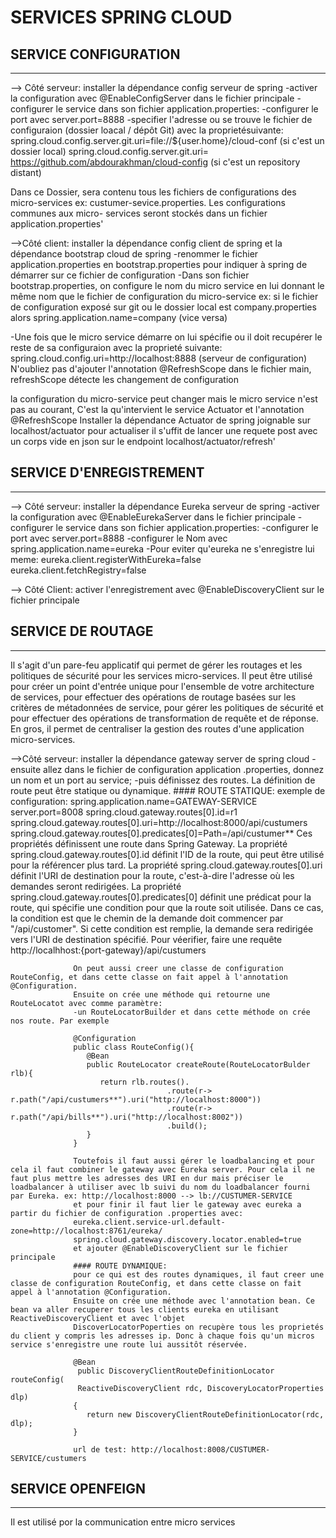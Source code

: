 # SERVICES SPRING CLOUD

## SERVICE CONFIGURATION
---------------------

--> Côté serveur: 
installer la dépendance config serveur de spring
-activer  la configuration avec @EnableConfigServer dans le fichier principale
-configurer le service dans son fichier application.properties:
-configurer le port avec server.port=8888
-specifier  l'adresse ou se trouve le fichier de configuraion (dossier loacal / dépôt Git) avec la proprietésuivante:
spring.cloud.config.server.git.uri=file://${user.home}/cloud-conf  (si c'est un dossier local)
spring.cloud.config.server.git.uri= https://github.com/abdourakhman/cloud-config (si c'est un repository distant)
                                                            
Dans ce Dossier, sera contenu tous les fichiers de configurations  des micro-services ex: custumer-sevice.properties. Les configurations communes aux micro- services seront stockés dans un fichier application.properties' 
                

-->Côté client: installer la dépendance config client de spring et la dépendance bootstrap cloud de spring
-renommer le fichier application.properties en bootstrap.properties pour indiquer à spring de démarrer sur ce fichier de configuration
-Dans son fichier bootstrap.properties, on configure le nom du micro service en lui donnant le même nom que le fichier de configuration du micro-service
 ex: si le fichier de configuration exposé sur git ou le dossier local est company.properties alors spring.application.name=company (vice versa)

-Une fois que le micro service démarre on lui spécifie ou il doit recupérer le reste de  sa configuraion avec la proprieté suivante:
spring.cloud.config.uri=http://localhost:8888  (serveur de configuration)
N'oubliez pas d'ajouter l'annotation @RefreshScope dans le fichier main, refreshScope détecte les changement de configuration

la configuration du micro-service peut changer mais le micro service n'est pas au courant, C'est la qu'intervient le service Actuator et l'annotation
@RefreshScope
Installer la dépendance Actuator de spring joignable sur localhost/actuator pour actualiser il s'uffit de lancer une requete post avec un 
corps vide en json sur le endpoint localhost/actuator/refresh'


## SERVICE D'ENREGISTREMENT
---------------------------
--> Côté serveur: installer la dépendance Eureka serveur de spring
                -activer  la configuration avec @EnableEurekaServer dans le fichier principale
                -configurer le service dans son fichier application.properties:
                -configurer le port avec server.port=8888
                -configurer le Nom avec spring.application.name=eureka
                -Pour eviter qu'eureka ne s'enregistre lui meme: 
                eureka.client.registerWithEureka=false
                eureka.client.fetchRegistry=false

--> Côté Client: activer l'enregistrement avec @EnableDiscoveryClient sur le fichier principale               


## SERVICE DE ROUTAGE
---------------------
Il s'agit d'un pare-feu applicatif qui permet de gérer les routages et les politiques de sécurité pour les services micro-services. Il peut être utilisé pour créer un point d'entrée unique pour l'ensemble de votre architecture de services, pour effectuer des opérations de routage basées sur les critères de métadonnées de service, pour gérer les politiques de sécurité et pour effectuer des opérations de transformation de requête et de réponse. En gros, il permet de centraliser la gestion des routes d'une application micro-services.

-->Côté serveur: installer la dépendance gateway server de spring cloud 
                 -ensuite allez dans le fichier de  configuration application .properties, donnez un nom et un port au service;
                 -puis définissez des routes. La définition de route peut être statique ou dynamique.
                 #### ROUTE STATIQUE:
                 exemple de configuration:
                  spring.application.name=GATEWAY-SERVICE
                  server.port=8008
                  spring.cloud.gateway.routes[0].id=r1
                  spring.cloud.gateway.routes[0].uri=http://localhost:8000/api/custumers
                  spring.cloud.gateway.routes[0].predicates[0]=Path=/api/custumer**
                  Ces propriétés définissent une route dans Spring Gateway. La propriété spring.cloud.gateway.routes[0].id définit l'ID de la route, qui peut être utilisé pour la référencer plus tard. La propriété spring.cloud.gateway.routes[0].uri définit l'URI de destination pour la route, c'est-à-dire l'adresse où les demandes seront redirigées. La propriété spring.cloud.gateway.routes[0].predicates[0] définit une prédicat pour la route, qui spécifie une condition pour que la route soit utilisée. Dans ce cas, la condition est que le chemin de la demande doit commencer par "/api/customer". Si cette condition est remplie, la demande sera redirigée vers l'URI de destination spécifié.
                  Pour véerifier, faire une requête http://localhhost:{port-gateway}/api/custumers

                  On peut aussi creer une classe de configuration RouteConfig, et dans cette classe on fait appel à l'annotation @Configuration.
                  Ensuite on crée une méthode qui retourne une RouteLocatot avec comme paramètre:
                  -un RouteLocatorBuilder et dans cette méthode on crée nos route. Par exemple
                  
                  @Configuration
                  public class RouteConfig(){
                     @Bean
                     public RouteLocator createRoute(RouteLocatorBulder rlb){
                        return rlb.routes().
                                       .route(r-> r.path("/api/custumers**").uri("http://localhost:8000"))
                                       .route(r-> r.path("/api/bills**").uri("http://localhost:8002"))
                                       .build(); 
                     }
                  }

                  Toutefois il faut aussi gérer le loadbalancing et pour cela il faut combiner le gateway avec Eureka server. Pour cela il ne faut plus mettre les adresses des URI en dur mais préciser le loadbalancer à utiliser avec lb suivi du nom du loadbalancer fourni par Eureka. ex: http://localhost:8000 --> lb://CUSTUMER-SERVICE
                  et pour finir il faut lier le gateway avec eureka a partir du fichier de configuration .properties avec:
                  eureka.client.service-url.default-zone=http://localhost:8761/eureka/
                  spring.cloud.gateway.discovery.locator.enabled=true
                  et ajouter @EnableDiscoveryClient sur le fichier principale
                  #### ROUTE DYNAMIQUE:
                  pour ce qui est des routes dynamiques, il faut creer une classe de configuration RouteConfig, et dans cette classe on fait appel à l'annotation @Configuration.
                  Ensuite on crée une méthode avec l'annotation bean. Ce bean va aller recuperer tous les clients eureka en utilisant ReactiveDiscoveryClient et avec l'objet
                  DiscoverLocatorPoperties on recupère tous les proprietés du client y compris les adresses ip. Donc à chaque fois qu'un micros service s'enregistre une route lui aussitôt réservée.  

                  @Bean
                   public DiscoveryClientRouteDefinitionLocator routeConfig(
                   ReactiveDiscoveryClient rdc, DiscoveryLocatorProperties dlp)
                  {
                     return new DiscoveryClientRouteDefinitionLocator(rdc, dlp);
                  }

                  url de test: http://localhost:8008/CUSTUMER-SERVICE/custumers
 
## SERVICE OPENFEIGN
---------------------
Il est utilisé por la communication entre micro services
